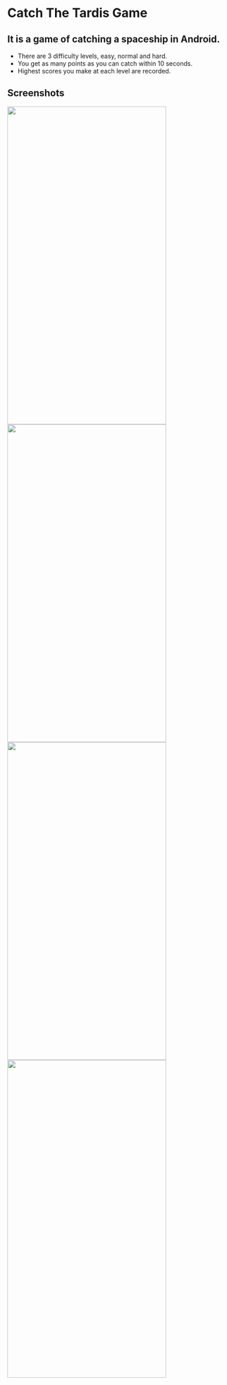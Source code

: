 # Catch The Tardis Game

## It is a game of catching a spaceship in Android.

- There are 3 difficulty levels, easy, normal and hard.
- You get as many points as you can catch within 10 seconds.
- Highest scores you make at each level are recorded.

## Screenshots
<img src="https://user-images.githubusercontent.com/63361729/114284129-6ce8e780-9a56-11eb-827a-a223253eda5d.png" width="360" height="720"/>
<img src="https://user-images.githubusercontent.com/63361729/114284156-af122900-9a56-11eb-8031-42271356a548.png" width="360" height="720"/>
<img src="https://user-images.githubusercontent.com/63361729/114284160-b33e4680-9a56-11eb-812f-0720c185bb15.png" width="360" height="720" style="float:left"/>
<img src="https://user-images.githubusercontent.com/63361729/114284161-b46f7380-9a56-11eb-8ce3-565ea9abbe78.png" width="360" height="720"/>
